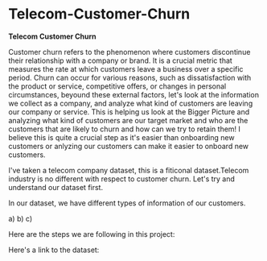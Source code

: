 # Telecom-Customer-Churn
**Telecom Customer Churn**

Customer churn refers to the phenomenon where customers discontinue their relationship with a company or brand. It is a crucial metric that measures the rate at which customers leave a business over a specific period. 
Churn can occur for various reasons, such as dissatisfaction with the product or service, competitive offers, or changes in personal circumstances, beyound these external factors, let's look at the information we collect as a company, and analyze what kind of customers are leaving our company or service. This is helping us look at the Bigger Picture and analyzing what kind of customers are our target market and who are the customers that are likely to churn and how can we try to retain them! I believe this is quite a crucial step as it's easier than onboarding new customers or anlyzing our customers can make it easier to onboard new customers. 

I've taken a telecom company dataset, this is a fiticonal dataset.Telecom industry is no different with respect to customer churn. Let's try and understand our dataset first.

In our dataset, we have different types of information of our customers.

a) 
b)
c)

Here are the steps we are following in this project:

Here's a link to the dataset: 
